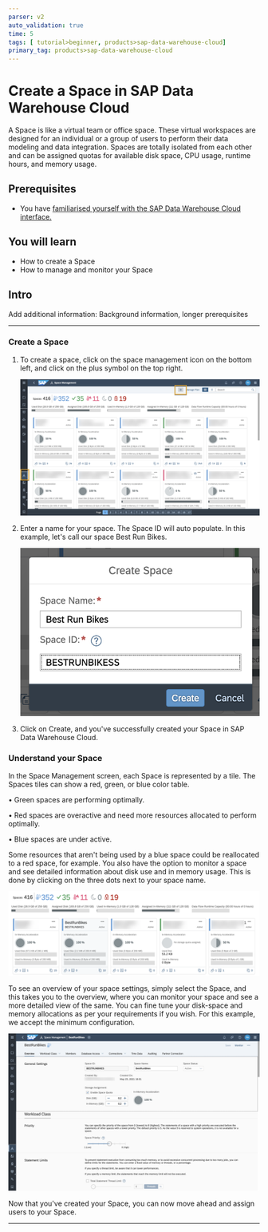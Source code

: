 ```yaml
---
parser: v2
auto_validation: true
time: 5
tags: [ tutorial>beginner, products>sap-data-warehouse-cloud]
primary_tag: products>sap-data-warehouse-cloud
---
```


# Create a Space in SAP Data Warehouse Cloud
<!-- description --> A Space is like a virtual team or office space. These virtual workspaces are designed for an individual or a group of users to perform their data modeling and data integration. Spaces are totally isolated from each other and can be assigned quotas for available disk space, CPU usage, runtime hours, and memory usage.

## Prerequisites
 - You have [familiarised yourself with the SAP Data Warehouse Cloud interface.](data-warehouse-cloud-intro-interface)

## You will learn
  - How to create a Space
  - How to manage and monitor your Space

## Intro
Add additional information: Background information, longer prerequisites

---

### Create a Space


1.	To create a space, click on the space management icon on the bottom left, and click on the plus symbol on the top right.

    ![Create Space](Picture1.png)

2.	Enter a name for your space. The Space ID will auto populate. In this example, let's call our space Best Run Bikes.

    ![Space Name](Picture2.png)

3.	Click on Create, and you've successfully created your Space in SAP Data Warehouse Cloud.


### Understand your Space


In the Space Management screen, each Space is represented by a tile. The Spaces tiles can show a red, green, or blue color table.


•	Green spaces are performing optimally.


•	Red spaces are overactive and need more resources allocated to perform optimally.


•	Blue spaces are under active.

Some resources that aren't being used by a blue space could be reallocated to a red space, for example. You also have the option to monitor a space and see detailed information about disk use and in memory usage. This is done by clicking on the three dots next to your space name.

![Space Overview](Picture3.png)

To see an overview of your space settings, simply select the Space, and this takes you to the overview, where you can monitor your space and see a more detailed view of the same. You can fine tune your disk-space and memory allocations as per your requirements if you wish. For this example, we accept the minimum configuration.

![Space Details](Picture4.png)

Now that you've created your Space, you can now move ahead and assign users to your Space.



---

